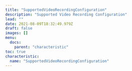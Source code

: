 ```yaml
---
title: "SupportedVideoRecordingConfiguration"
description: "Supported Video Recording Configuration"
lead: ""
date: 2021-08-09T18:32:49.979Z
draft: false
images: []
menu:
  docs:
    parent: "characteristic"
toc: true
characteristic:
  name: "SupportedVideoRecordingConfiguration"
---
```

